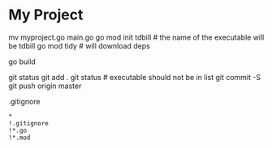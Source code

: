 # My Project

mv myproject.go main.go
go mod init tdbill # the name of the executable will be tdbill
go mod tidy        # will download deps

go build

git status
git add .
git status # executable should not be in list
git commit -S
git push origin master

.gitignore
```
*
!.gitignore
!*.go
!*.mod
```
